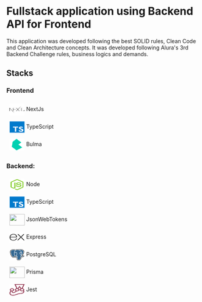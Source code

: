 ﻿# Fullstack application using Backend API for Frontend

This application was developed following the best SOLID rules, Clean Code and Clean Architecture concepts.
It was developed following Alura's 3rd Backend Challenge rules, business logics and demands.

## Stacks
### **Frontend**
<div style="padding: 0.5rem">
    <img align="center" height="30" width="40" src="https://raw.githubusercontent.com/devicons/devicon/master/icons/nextjs/nextjs-original-wordmark.svg">
    NextJs
</div>
<div style="padding: 0.5rem">
    <img align="center" height="30" width="40" src="https://raw.githubusercontent.com/devicons/devicon/master/icons/typescript/typescript-original.svg">
    TypeScript
</div>
<div style="padding: 0.5rem">
    <img align="center" height="30" width="40" src="https://raw.githubusercontent.com/devicons/devicon/1119b9f84c0290e0f0b38982099a2bd027a48bf1/icons/bulma/bulma-plain.svg">
    Bulma
</div>


### **Backend:**

<div style="padding: 0.5rem">
    <img align="center" height="30" width="40" src="https://raw.githubusercontent.com/devicons/devicon/master/icons/nodejs/nodejs-original.svg">
    Node
</div>
<div style="padding: 0.5rem">
    <img align="center" height="30" width="40" src="https://raw.githubusercontent.com/devicons/devicon/master/icons/typescript/typescript-original.svg">
    TypeScript
</div>
<div style="padding: 0.5rem">
    <img align="center" height="30" width="40" src="https://vegibit.com/wp-content/uploads/2018/07/JSON-Web-Token-Authentication-With-Node.png">
    JsonWebTokens
</div>

<div style="padding: 0.5rem">
    <img align="center" height="30" width="40" src="https://raw.githubusercontent.com/devicons/devicon/2ae2a900d2f041da66e950e4d48052658d850630/icons/express/express-original.svg">
    Express
</div>
<div style="padding: 0.5rem">
    <img align="center" height="30" width="40" src="https://raw.githubusercontent.com/devicons/devicon/2ae2a900d2f041da66e950e4d48052658d850630/icons/postgresql/postgresql-original.svg">
    PostgreSQL
</div>
<div style="padding: 0.5rem">
    <img align="center" height="30" width="40" src="https://cdn.worldvectorlogo.com/logos/prisma-2.svg">
    Prisma
</div>
<div style="padding: 0.5rem">
    <img align="center" height="30" width="40" src="https://raw.githubusercontent.com/devicons/devicon/2ae2a900d2f041da66e950e4d48052658d850630/icons/jest/jest-plain.svg">
    Jest
</div>

<div style="display: inline_block"><br>
  
</div>
